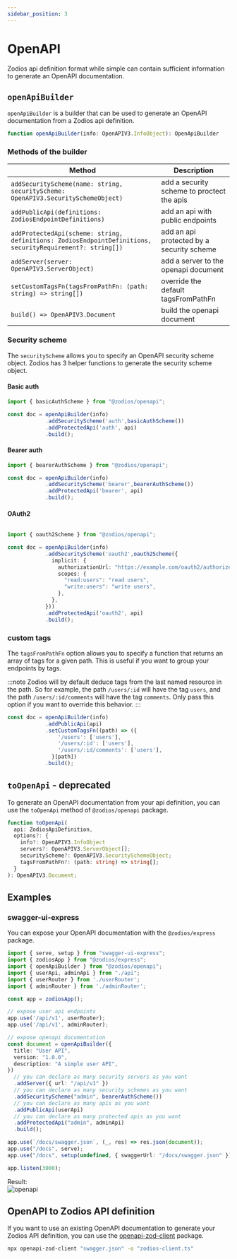 ```yaml
---
sidebar_position: 3
---
```


# OpenAPI


Zodios api definition format while simple can contain sufficient information to generate an OpenAPI documentation.

## `openApiBuilder`

`openApiBuilder` is a builder that can be used to generate an OpenAPI documentation from a Zodios api definition.

```ts
function openApiBuilder(info: OpenAPIV3.InfoObject): OpenApiBuilder
```

### Methods of the builder

| Method                                                                                                    | Description                                |
| --------------------------------------------------------------------------------------------------------- | ------------------------------------------ |
| `addSecurityScheme(name: string, securityScheme: OpenAPIV3.SecuritySchemeObject)`                         | add a security scheme to proctect the apis |
| `addPublicApi(definitions: ZodiosEndpointDefinitions)`                                                    | add an api with public endpoints           |
| `addProtectedApi(scheme: string, definitions: ZodiosEndpointDefinitions, securityRequirement?: string[])` | add an api protected by a security scheme  |
| `addServer(server: OpenAPIV3.ServerObject)`                                                               | add a server to the openapi document       |
| `setCustomTagsFn(tagsFromPathFn: (path: string) => string[])`                                             | override the default tagsFromPathFn        |
| `build() => OpenAPIV3.Document`                                                                           | build the openapi document                 |


### Security scheme

The `securityScheme` allows you to specify an OpenAPI security scheme object. Zodios has 3 helper functions to generate the security scheme object.

#### Basic auth

```ts
import { basicAuthScheme } from "@zodios/openapi";

const doc = openApiBuilder(info)
            .addSecurityScheme('auth',basicAuthScheme())
            .addProtectedApi('auth', api)
            .build();
```

#### Bearer auth

```ts
import { bearerAuthScheme } from "@zodios/openapi";

const doc = openApiBuilder(info)
            .addSecurityScheme('bearer',bearerAuthScheme())
            .addProtectedApi('bearer', api)
            .build();
```

#### OAuth2

```ts

import { oauth2Scheme } from "@zodios/openapi";

const doc = openApiBuilder(info)
            .addSecurityScheme('oauth2',oauth2Scheme({
              implicit: {
                authorizationUrl: "https://example.com/oauth2/authorize",
                scopes: {
                  "read:users": "read users",
                  "write:users": "write users",
                },
              },
            }))
            .addProtectedApi('oauth2', api)
            .build();
```

### custom tags

The `tagsFromPathFn` option allows you to specify a function that returns an array of tags for a given path. This is useful if you want to group your endpoints by tags.

:::note
Zodios will by default deduce tags from the last named resource in the path. So for example, the path `/users/:id` will have the tag `users`, and the path `/users/:id/comments` will have the tag `comments`.
Only pass this option if you want to override this behavior.
:::

```ts
const doc = openApiBuilder(info)
            .addPublicApi(api)
            .setCustomTagsFn((path) => ({
                '/users': ['users'],
                '/users/:id': ['users'],
                '/users/:id/comments': ['users'],
              }[path])
            .build();
```
## `toOpenApi` - deprecated


To generate an OpenAPI documentation from your api definition, you can use the `toOpenApi` method of `@zodios/openapi` package.

```ts
function toOpenApi(
  api: ZodiosApiDefinition,
  options?: {
    info?: OpenAPIV3.InfoObject
    servers?: OpenAPIV3.ServerObject[];
    securityScheme?: OpenAPIV3.SecuritySchemeObject;
    tagsFromPathFn?: (path: string) => string[];
  }
): OpenAPIV3.Document;
```

## Examples

### swagger-ui-express

You can expose your OpenAPI documentation with the `@zodios/express` package.

```ts
import { serve, setup } from "swagger-ui-express";
import { zodiosApp } from "@zodios/express";
import { openApiBuilder } from "@zodios/openapi";
import { userApi, adminApi } from "./api";
import { userRouter } from './userRouter';
import { adminRouter } from './adminRouter';

const app = zodiosApp();

// expose user api endpoints
app.use('/api/v1', userRouter);
app.use('/api/v1', adminRouter);

// expose openapi documentation
const document = openApiBuilder({
  title: "User API",
  version: "1.0.0",
  description: "A simple user API",
})
  // you can declare as many security servers as you want
  .addServer({ url: "/api/v1" })
  // you can declare as many security schemes as you want
  .addSecurityScheme("admin", bearerAuthScheme())
  // you can declare as many apis as you want
  .addPublicApi(userApi)
  // you can declare as many protected apis as you want
  .addProtectedApi("admin", adminApi)
  .build();

app.use(`/docs/swagger.json`, (_, res) => res.json(document));
app.use("/docs", serve);
app.use("/docs", setup(undefined, { swaggerUrl: "/docs/swagger.json" }));

app.listen(3000);
```

Result:  
![openapi](/img/openapi.png)

## OpenAPI to Zodios API definition

If you want to use an existing OpenAPI documentation to generate your Zodios API definition, you can use the [openapi-zod-client](https://github.com/astahmer/openapi-zod-client) package.

```bash
npx openapi-zod-client "swagger.json" -o "zodios-client.ts"
```
